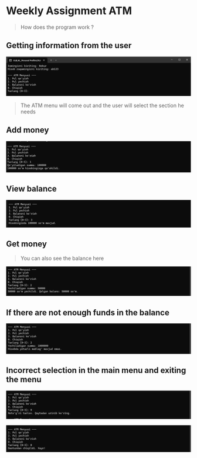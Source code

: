 # Weekly Assignment ATM

> How does the program work ?

## Getting information from the user

![Images](./Pictures/Screenshot_1.png)

> The ATM menu will come out and the user will select the section he needs

## Add money

![Images](./Pictures/Screenshot_2.png)

## View balance

![Images](./Pictures/Screenshot_3.png)

## Get money

> You can also see the balance here

![Images](./Pictures/Screenshot_4.png)

## If there are not enough funds in the balance

![Images](./Pictures/Screenshot_5.png)

## Incorrect selection in the main menu and exiting the menu

![Images](./Pictures/Screenshot_6.png)

![Images](./Pictures/Screenshot_7.png)

